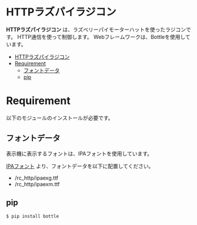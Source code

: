 # HTTPラズパイラジコン

**HTTPラズパイラジコン** は、ラズベリーパイモーターハットを使ったラジコンです。
HTTP通信を使って制御します。
Webフレームワークは、Bottleを使用しています。


- [HTTPラズパイラジコン](#httpラズパイラジコン)
- [Requirement](#requirement)
  - [フォントデータ](#フォントデータ)
  - [pip](#pip)



# Requirement

以下のモジュールのインストールが必要です。

## フォントデータ

表示機に表示するフォントは、IPAフォントを使用しています。

[IPAフォント](https://moji.or.jp/ipafont/)
より、フォントデータを以下に配置してください。

* /rc_http/ipaexg.ttf
* /rc_http/ipaexm.ttf


## pip

```bash
$ pip install bottle
```
